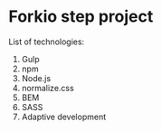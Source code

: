 # Forkio step project

List of technologies:
1. Gulp
2. npm
3. Node.js
4. normalize.css
5. BEM
6. SASS
7. Adaptive development







